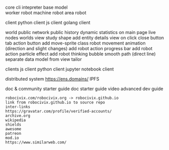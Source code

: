 
core
	cli intepreter
	base model	
	worker robot
	machine robot
	area robot

client
	python client
	js client
	golang client

world
	public network
	public history
	dynamic statistics on main page
		live nodes
		worlds
view
	study shape
		add entity details view on click
			close button
			tab
			action button
	add move-sprite class
	robot movement animation (direction and slight changes)
	add robot action progress bar
	add robot action particle effect
	add robot thinking bubble
	smooth path (direct line)
	separate data model from view
	tailor

clients
	js client
	python client
	jupyter notebook client

distributed system
	https://ens.domains/
	IPFS

doc & community
	starter guide doc
	starter guide video
	advanced dev guide

	robocivix.com/robocivix.org -> robocivix.github.io
	link from robocivix.github.io to source repo
	inter-links
	https://gravatar.com/profile/verified-accounts/
	archive.org
	wikipedia
	shields
	awesome
	patreon
	mod.io
	https://www.similarweb.com/
